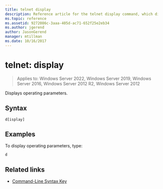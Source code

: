 ```yaml
---
title: telnet display
description: Reference article for the telnet display command, which displays operating parameters.
ms.topic: reference
ms.assetid: 9272086c-3aaa-405d-ac71-652f25e2eb34
ms.author: jgerend
author: JasonGerend
manager: mtillman
ms.date: 10/16/2017
---
```


# telnet: display

>Applies to: Windows Server 2022, Windows Server 2019, Windows Server 2016, Windows Server 2012 R2, Windows Server 2012

Displays operating parameters.

## Syntax

```
d[isplay]
```

## Examples

To display operating parameters, type:

```
d
```

## Related links

- [Command-Line Syntax Key](command-line-syntax-key.md)
